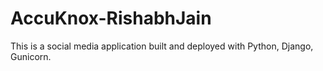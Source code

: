 # AccuKnox-RishabhJain
This is a social media application built and deployed with Python, Django, Gunicorn.

